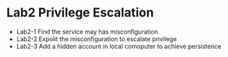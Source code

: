 # Lab2 Privilege Escalation
- Lab2-1 Find the service may has misconfiguration
- Lab2-2 Expolit the misconfiguration to escalate privilege
- Lab2-3 Add a hidden account in local comoputer to achieve persistence
